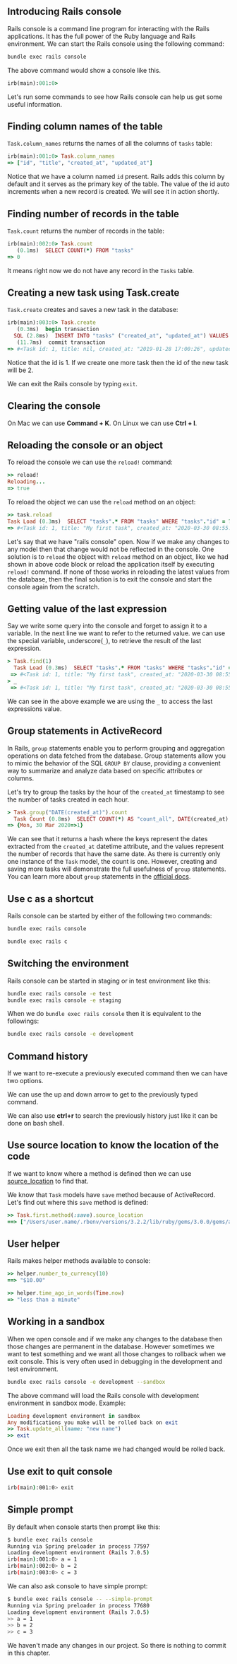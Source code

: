 ## Introducing Rails console

Rails console is a command line program for interacting with the Rails
applications. It has the full power of the Ruby language and Rails environment.
We can start the Rails console using the following command:

```bash
bundle exec rails console
```

The above command would show a console like this.

```ruby
irb(main):001:0>
```

Let's run some commands to see how Rails console can help us get some useful
information.

## Finding column names of the table

`Task.column_names` returns the names of all the columns of `tasks` table:

```ruby
irb(main):001:0> Task.column_names
=> ["id", "title", "created_at", "updated_at"]
```

Notice that we have a column named `id` present. Rails adds this column by
default and it serves as the primary key of the table. The value of the id auto
increments when a new record is created. We will see it in action shortly.

## Finding number of records in the table

`Task.count` returns the number of records in the table:

```ruby
irb(main):002:0> Task.count
   (0.1ms)  SELECT COUNT(*) FROM "tasks"
=> 0
```

It means right now we do not have any record in the `Tasks` table.

## Creating a new task using Task.create

`Task.create` creates and saves a new task in the database:

```ruby
irb(main):003:0> Task.create
   (0.3ms)  begin transaction
  SQL (2.8ms)  INSERT INTO "tasks" ("created_at", "updated_at") VALUES (?, ?)  [["created_at", "2019-01-28 17:00:26.379031"], ["updated_at", "2019-01-28 17:00:26.379031"]]
   (11.7ms)  commit transaction
=> #<Task id: 1, title: nil, created_at: "2019-01-28 17:00:26", updated_at: "2019-01-28 17:00:26">
```

Notice that the id is 1. If we create one more task then the id of the new task
will be 2.

We can exit the Rails console by typing `exit`.

## Clearing the console

On Mac we can use **Command + K**. On Linux we can use **Ctrl + l**.

## Reloading the console or an object

To reload the console we can use the `reload!` command:

```ruby
>> reload!
Reloading...
=> true
```

To reload the object we can use the `reload` method on an object:

```ruby
>> task.reload
Task Load (0.3ms)  SELECT "tasks".* FROM "tasks" WHERE "tasks"."id" = ? LIMIT ?  [["id", 1], ["LIMIT", 1]]
=> #<Task id: 1, title: "My first task", created_at: "2020-03-30 08:55:09", updated_at: "2020-04-03 09:01:42">
```

Let's say that we have "rails console" open. Now if we make any changes to any
model then that change would not be reflected in the console. One solution is to
`reload` the object with `reload` method on an object, like we had shown in
above code block or reload the application itself by executing `reload!`
command. If none of those works in reloading the latest values from the
database, then the final solution is to exit the console and start the console
again from the scratch.

## Getting value of the last expression

Say we write some query into the console and forget to assign it to a variable.
In the next line we want to refer to the returned value. we can use the special
variable, underscore(`_`), to retrieve the result of the last expression.

```ruby
> Task.find(1)
  Task Load (0.3ms)  SELECT "tasks".* FROM "tasks" WHERE "tasks"."id" = ? LIMIT ?  [["id", 1], ["LIMIT", 1]]
 => #<Task id: 1, title: "My first task", created_at: "2020-03-30 08:55:09", updated_at: "2020-04-03 09:01:42">
> _
 => #<Task id: 1, title: "My first task", created_at: "2020-03-30 08:55:09", updated_at: "2020-04-03 09:01:42">

```

We can see in the above example we are using the `_` to access the last
expressions value.

## Group statements in ActiveRecord

In Rails, `group` statements enable you to perform grouping and aggregation operations on data fetched from the database. Group statements allow you to mimic the behavior of the SQL `GROUP BY` clause, providing a convenient way to summarize and analyze data based on specific attributes or columns.

Let's try to group the tasks by the hour of the `created_at` timestamp to see the number of tasks created in each hour.

```ruby
> Task.group("DATE(created_at)").count
  Task Count (0.8ms)  SELECT COUNT(*) AS "count_all", DATE(created_at) AS "date_created_at" FROM "tasks" GROUP BY DATE(created_at)
=> {Mon, 30 Mar 2020=>1}
```

We can see that it returns a hash where the keys represent the dates extracted from the `created_at` datetime attribute, and the values represent the number of records that have the same date. As there is currently only one instance of the `Task` model, the count is one. However, creating and saving more tasks will demonstrate the full usefulness of `group` statements. You can learn more about `group` statements in the [official docs](https://guides.rubyonrails.org/active_record_querying.html#group).

## Use c as a shortcut

Rails console can be started by either of the following two commands:

```bash
bundle exec rails console
```

```bash
bundle exec rails c
```

## Switching the environment

Rails console can be started in staging or in test environment like this:

```bash
bundle exec rails console -e test
bundle exec rails console -e staging
```

When we do `bundle exec rails console` then it is equivalent to the followings:

```bash
bundle exec rails console -e development
```

## Command history

If we want to re-execute a previously executed command then we can have two
options.

We can use the up and down arrow to get to the previously typed command.

We can also use **ctrl+r** to search the previously history just like it can be
done on bash shell.

## Use source location to know the location of the code

If we want to know where a method is defined then we can use
[source_location](https://apidock.com/ruby/Method/source_location) to find that.

We know that `Task` models have `save` method because of ActiveRecord. Let's
find out where this `save` method is defined:

```ruby
>> Task.first.method(:save).source_location
==> ["/Users/user.name/.rbenv/versions/3.2.2/lib/ruby/gems/3.0.0/gems/activerecord-6.1.4.1/lib/active_record/suppressor.rb", 43]
```

## User helper

Rails makes helper methods available to console:

```ruby
>> helper.number_to_currency(10)
==> "$10.00"

>> helper.time_ago_in_words(Time.now)
=> "less than a minute"
```

## Working in a sandbox

When we open console and if we make any changes to the database then those
changes are permanent in the database. However sometimes we want to test
something and we want all those changes to rollback when we exit console. This
is very often used in debugging in the development and test environment.

```bash
bundle exec rails console -e development --sandbox
```

The above command will load the Rails console with development environment in
sandbox mode. Example:

```ruby
Loading development environment in sandbox
Any modifications you make will be rolled back on exit
>> Task.update_all(name: "new name")
>> exit
```

Once we exit then all the task name we had changed would be rolled back.

## Use exit to quit console

```bash
irb(main):001:0> exit
```

## Simple prompt

By default when console starts then prompt like this:

```bash
$ bundle exec rails console
Running via Spring preloader in process 77597
Loading development environment (Rails 7.0.5)
irb(main):001:0> a = 1
irb(main):002:0> b = 2
irb(main):003:0> c = 3
```

We can also ask console to have simple prompt:

```bash
$ bundle exec rails console -- --simple-prompt
Running via Spring preloader in process 77680
Loading development environment (Rails 7.0.5)
>> a = 1
>> b = 2
>> c = 3
```

We haven't made any changes in our project. So there is nothing to commit in this chapter.